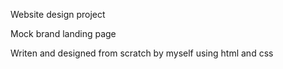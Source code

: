 Website design project

Mock brand landing page

Writen and designed from scratch by myself using html and css
